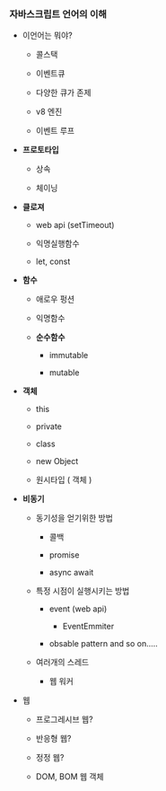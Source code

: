 ### 자바스크립트 언어의 이해

- 이언어는 뭐야?

  - 콜스택

  - 이벤트큐

  - 다양한 큐가 존제

  - v8 엔진

  - 이벤트 루프

- **프로토타입**

  - 상속

  - 체이닝

- **클로져**

  - web api (setTimeout)

  - 익명실행함수

  - let, const

- **함수**

  - 애로우 펑션

  - 익명함수

  - **순수함수**

    - immutable

    - mutable

- **객체**

  - this

  - private

  - class

  - new Object

  - 원시타입 ( 객체 )

- **비동기**

  - 동기성을 얻기위한 방법

    - 콜백

    - promise

    - async await

  - 특정 시점이 실행시키는 방법

    - event (web api)

      - EventEmmiter

    - obsable pattern and so on.....

  - 여러개의 스레드

    - 웹 워커

- 웹

  - 프로그레시브 웹?

  - 반응형 웹?

  - 정정 웹?

  - DOM, BOM 웹 객체
